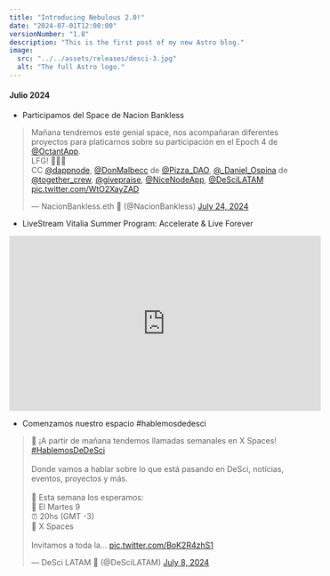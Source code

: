 ```yaml
---
title: "Introducing Nebulous 2.0!"
date: "2024-07-01T12:00:00" 
versionNumber: "1.8"
description: "This is the first post of my new Astro blog."
image:
  src: "../../assets/releases/desci-3.jpg"
  alt: "The full Astro logo."
---
```

#### Julio 2024
- Participamos del Space de Nacion Bankless 
<blockquote class="twitter-tweet"><p lang="es" dir="ltr">Mañana tendremos este genial space, nos acompañaran diferentes proyectos para platicarnos sobre su participación en el Epoch 4 de <a href="https://twitter.com/OctantApp?ref_src=twsrc%5Etfw">@OctantApp</a>.<br>LFG! 🖤💚🚀<br>CC <a href="https://twitter.com/dappnode?ref_src=twsrc%5Etfw">@dappnode</a>, <a href="https://twitter.com/DonMalbecc?ref_src=twsrc%5Etfw">@DonMalbecc</a> de <a href="https://twitter.com/Pizza_DAO?ref_src=twsrc%5Etfw">@Pizza_DAO</a>, <a href="https://twitter.com/_Daniel_Ospina?ref_src=twsrc%5Etfw">@_Daniel_Ospina</a> de <a href="https://twitter.com/together_crew?ref_src=twsrc%5Etfw">@together_crew</a>, <a href="https://twitter.com/givepraise?ref_src=twsrc%5Etfw">@givepraise</a>, <a href="https://twitter.com/NiceNodeApp?ref_src=twsrc%5Etfw">@NiceNodeApp</a>, <a href="https://twitter.com/DeSciLATAM?ref_src=twsrc%5Etfw">@DeSciLATAM</a> <a href="https://t.co/WtO2XayZAD">pic.twitter.com/WtO2XayZAD</a></p>&mdash; NacionBankless.eth 🏴 (@NacionBankless) <a href="https://twitter.com/NacionBankless/status/1816149528921149571?ref_src=twsrc%5Etfw">July 24, 2024</a></blockquote> <script async src="https://platform.twitter.com/widgets.js" charset="utf-8"></script>

- LiveStream Vitalia Summer Program: Accelerate & Live Forever
<iframe width="560" height="315" src="https://www.youtube.com/embed/rIsqkFnlfrg?si=Q_913MCPXqcDa6x1" title="YouTube video player" frameborder="0" allow="accelerometer; autoplay; clipboard-write; encrypted-media; gyroscope; picture-in-picture; web-share" referrerpolicy="strict-origin-when-cross-origin" allowfullscreen></iframe>

-	Comenzamos nuestro espacio #hablemosdedesci
<blockquote class="twitter-tweet"><p lang="es" dir="ltr">📢 ¡A partir de mañana tendemos llamadas semanales en X Spaces! <a href="https://twitter.com/hashtag/HablemosDeDeSci?src=hash&amp;ref_src=twsrc%5Etfw">#HablemosDeDeSci</a><br><br>Donde vamos a hablar sobre lo que está pasando en DeSci, notícias, eventos, proyectos y más.<br><br>🔹 Esta semana los esperamos:<br>📅 El Martes 9<br>⏰ 20hs (GMT -3)<br>📍 X Spaces<br><br>Invitamos a toda la… <a href="https://t.co/BoK2R4zhS1">pic.twitter.com/BoK2R4zhS1</a></p>&mdash; DeSci LATAM 🦋 (@DeSciLATAM) <a href="https://twitter.com/DeSciLATAM/status/1810445346532970966?ref_src=twsrc%5Etfw">July 8, 2024</a></blockquote> <script async src="https://platform.twitter.com/widgets.js" charset="utf-8"></script>
